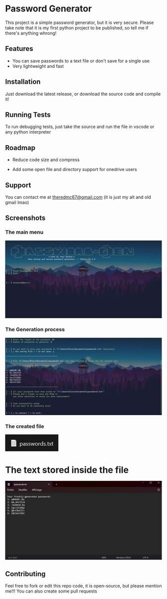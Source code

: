 
# Password Generator

This project is a simple password generator, but it is very secure.
Please take note that it is my first python project to be published, so tell me if there's anything whrong!




## Features

- You can save passwords to a text file or don't save for a single use
- Very lightweight and fast




## Installation

Just download the latest release, or download the source code and compile it!
    
## Running Tests

To run debugging tests, just take the source and run the file in vscode or any python interpreter


## Roadmap

- Reduce code size and compress

- Add some open file and directory support for onedrive users
## Support

You can contact me at theredmc67@gmail.com (it is just my alt and old gmail lmao)
## Screenshots
### The main menu

![Main Menu](/img/MainMenu.png?raw=true "Main menu")

### The Generation process

![Generator](/img/Generator.png?raw=true "Generator")

### The created file

![File Created in Documents folder](/img/File.png?raw=true "File")

# The text stored inside the file

![Passwords stored in the text file](/img/SavedText.png?raw=true "Saved text")

## Contributing
Feel free to fork or edit this repo code, it is open-source, but please mention me!!!
You can also create some pull requests
